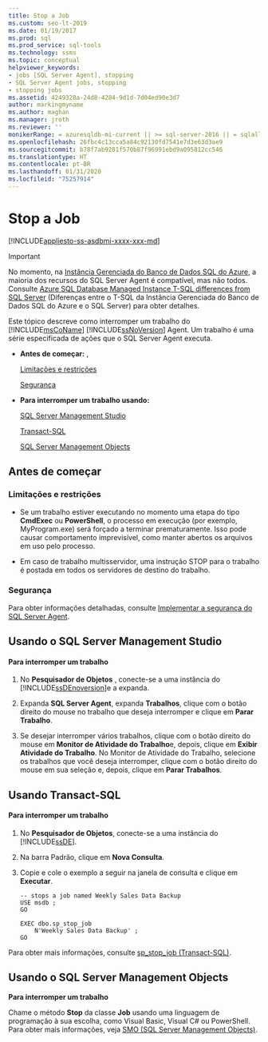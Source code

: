```yaml
---
title: Stop a Job
ms.custom: seo-lt-2019
ms.date: 01/19/2017
ms.prod: sql
ms.prod_service: sql-tools
ms.technology: ssms
ms.topic: conceptual
helpviewer_keywords:
- jobs [SQL Server Agent], stopping
- SQL Server Agent jobs, stopping
- stopping jobs
ms.assetid: 4249328a-24d8-4284-9d1d-7d04ed90e3d7
author: markingmyname
ms.author: maghan
ms.manager: jroth
ms.reviewer: ''
monikerRange: = azuresqldb-mi-current || >= sql-server-2016 || = sqlallproducts-allversions
ms.openlocfilehash: 26fbc4c13cca5a84c92130fd7541e7d3e63d3ae9
ms.sourcegitcommit: b78f7ab9281f570b87f96991ebd9a095812cc546
ms.translationtype: HT
ms.contentlocale: pt-BR
ms.lasthandoff: 01/31/2020
ms.locfileid: "75257914"
---
```

# <a name="stop-a-job"></a>Stop a Job
[!INCLUDE[appliesto-ss-asdbmi-xxxx-xxx-md](../../includes/appliesto-ss-asdbmi-xxxx-xxx-md.md)]

> [!IMPORTANT]  
> No momento, na [Instância Gerenciada do Banco de Dados SQL do Azure](https://docs.microsoft.com/azure/sql-database/sql-database-managed-instance), a maioria dos recursos do SQL Server Agent é compatível, mas não todos. Consulte [Azure SQL Database Managed Instance T-SQL differences from SQL Server](https://docs.microsoft.com/azure/sql-database/sql-database-managed-instance-transact-sql-information#sql-server-agent) (Diferenças entre o T-SQL da Instância Gerenciada do Banco de Dados SQL do Azure e o SQL Server) para obter detalhes.

Este tópico descreve como interromper um trabalho do [!INCLUDE[msCoName](../../includes/msconame_md.md)] [!INCLUDE[ssNoVersion](../../includes/ssnoversion-md.md)] Agent. Um trabalho é uma série especificada de ações que o SQL Server Agent executa.  
  
-   **Antes de começar:**  ,  
  
    [Limitações e restrições](#Restrictions)  
  
    [Segurança](#Security)  
  
-   **Para interromper um trabalho usando:**  
  
    [SQL Server Management Studio](#SSMS)  
  
    [Transact-SQL](#TSQL)  
  
    [SQL Server Management Objects](#SMO)  
  
## <a name="BeforeYouBegin"></a>Antes de começar  
  
### <a name="Restrictions"></a>Limitações e restrições  
  
-   Se um trabalho estiver executando no momento uma etapa do tipo **CmdExec** ou **PowerShell**, o processo em execução (por exemplo, MyProgram.exe) será forçado a terminar prematuramente. Isso pode causar comportamento imprevisível, como manter abertos os arquivos em uso pelo processo.  
  
-   Em caso de trabalho multisservidor, uma instrução STOP para o trabalho é postada em todos os servidores de destino do trabalho.  
  
### <a name="Security"></a>Segurança  
Para obter informações detalhadas, consulte [Implementar a segurança do SQL Server Agent](../../ssms/agent/implement-sql-server-agent-security.md).  
  
## <a name="SSMS"></a>Usando o SQL Server Management Studio  
  
#### <a name="to-stop-a-job"></a>Para interromper um trabalho  
  
1.  No **Pesquisador de Objetos** , conecte-se a uma instância do [!INCLUDE[ssDEnoversion](../../includes/ssdenoversion_md.md)]e a expanda.  
  
2.  Expanda **SQL Server Agent**, expanda **Trabalhos**, clique com o botão direito do mouse no trabalho que deseja interromper e clique em **Parar Trabalho**.  
  
3.  Se desejar interromper vários trabalhos, clique com o botão direito do mouse em **Monitor de Atividade do Trabalho**e, depois, clique em **Exibir Atividade do Trabalho**. No Monitor de Atividade do Trabalho, selecione os trabalhos que você deseja interromper, clique com o botão direito do mouse em sua seleção e, depois, clique em **Parar Trabalhos**.  
  
## <a name="TSQL"></a>Usando Transact-SQL  
  
#### <a name="to-stop-a-job"></a>Para interromper um trabalho  
  
1.  No **Pesquisador de Objetos**, conecte-se a uma instância do [!INCLUDE[ssDE](../../includes/ssde_md.md)].  
  
2.  Na barra Padrão, clique em **Nova Consulta**.  
  
3.  Copie e cole o exemplo a seguir na janela de consulta e clique em **Executar**.  
  
    ```  
    -- stops a job named Weekly Sales Data Backup  
    USE msdb ;  
    GO  
  
    EXEC dbo.sp_stop_job  
        N'Weekly Sales Data Backup' ;  
    GO  
    ```  
  
Para obter mais informações, consulte [sp_stop_job (Transact-SQL)](https://msdn.microsoft.com/64b4cc75-99a0-421e-b418-94e37595bbb0).  
  
## <a name="SMO"></a>Usando o SQL Server Management Objects  
**Para interromper um trabalho**  
  
Chame o método **Stop** da classe **Job** usando uma linguagem de programação à sua escolha, como Visual Basic, Visual C# ou PowerShell. Para obter mais informações, veja [SMO (SQL Server Management Objects)](https://msdn.microsoft.com/library/ms162169.aspx).  
  
